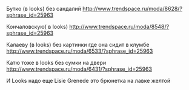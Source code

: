  
Бутко (в looks)
без сандалий 
http://www.trendspace.ru/moda/8628/?sphrase_id=25963
 
 
Кончаловскую( в looks)
http://www.trendspace.ru/moda/8548/?sphrase_id=25963
 
 
Калаеву (в looks) без картинки где она сидит в клумбе 
http://www.trendspace.ru/moda/6533/?sphrase_id=25963
 
 
Катю тоже в looks без сумки на двери
http://www.trendspace.ru/moda/6431/?sphrase_id=25963
 
 
И Looks надо еще Lisie Grenede
это брюнетка на лавке желтой 